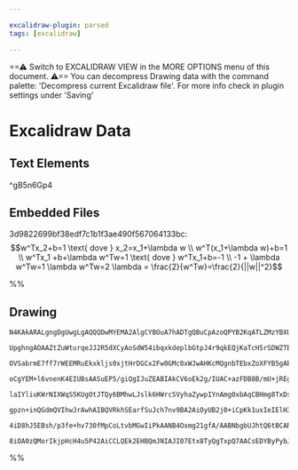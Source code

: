 ```yaml
---

excalidraw-plugin: parsed
tags: [excalidraw]

---
```

==⚠  Switch to EXCALIDRAW VIEW in the MORE OPTIONS menu of this document. ⚠== You can decompress Drawing data with the command palette: 'Decompress current Excalidraw file'. For more info check in plugin settings under 'Saving'


# Excalidraw Data
## Text Elements
$$$$ ^gB5n6Gp4

## Embedded Files
3d9822699bf38edf7c1b1f3ae490f567064133bc: $$w^Tx_2+b=1 \text{ dove } x_2=x_1+\lambda w \\
w^T(x_1+\lambda w)+b=1 \\
w^Tx_1 +b+\lambda w^Tw=1 \text{ dove } w^Tx_1+b=-1 \\
-1 + \lambda w^Tw=1
\lambda w^Tw=2
\lambda = \frac{2}{w^Tw}=\frac{2}{||w||^2}$$

%%
## Drawing
```compressed-json
N4KAkARALgngDgUwgLgAQQQDwMYEMA2AlgCYBOuA7hADTgQBuCpAzoQPYB2KqATLZMzYBXUtiRoIACyhQ4zZAHoFAc0JRJQgEYA6bGwC2CgF7N6hbEcK4OCtptbErHALRY8RMpWdx8Q1TdIEfARcZgRmBShcZQUebQBWbQBGGjoghH0EDihmbgBtcDBQMBKIEm4IZQAheI4ANgBxOAAWVJLIWEQKqCwoNtLMbmckgE4AdmSeOoBmZp4xsdnpsfj+

UpghngAOAAZtZuWturqeJJ2R5dXCyAoSdW54ibqxkdeplbGtpJ4r9qkEQjKaTcH5rSDWZTBbg7MEQZhQUhsADWCAAwmx8GxSBUAMRJBD4/H9SCaXDYJHKRFCDjEdGY7ESBHWZhwXCBbLEiAAM0I+HwAGVYFCJIIPJz4YiUQB1O6SEGwiXIhCCmDC9Ci8qwqlAjjhXJoJKwtis7BqDYGnYw66VKlwACSxH1qDyAF1YVzyJkHdwOEI+bDCDSsBVcDt

OVSabrmE7ff7rWEEMRuEkxkljs0xjtHrDGCx2Fw0GMc0xWJwAHKcMQgnbTEbxZoXFYB5gAEXSPSTaC5BDCsM0whpAFFgplsjG/fhYUI4MRcB3kyss1tpjs03U67CiBwkT6J5u2OTE9xu/he9aepg+hIACS36/hygAFV6FTv9/dnCg/MIRnEvCtfxcp+ABiuD6Ly5qoL8pQXlAACCRDKAW6DBFyfTFqQUDmAQCGAsh0DGpyejZLggZMN6aCxpO1pY

oCgYEM+l6vnenK4EIUBsAASuEP5/giQgIJuZEABIAkCV6oEk2g/IUAC+azFDB8B/mU+jREgGGlsh0yafmFYcFWaAjEkWxjD8zTZtagbEMGEi4CkzZtsE85dj2glWZ26BJAAshQUrCQAisoYburyApCipkhkhogTigiSoysQ9wGgq8UoiqapwhimrWtqkhRk6ho0SaZrJpasIQmqAEDEM8SmdJOw/EkzR1M0WwHE21qQcMMzaLszQDdM0zxI20ECG

laIYliuKWrNIXWqS5KUgOtJTQy6BMhwLJslk6HWrcSVyhaZywpIYnAmg0xbAqCBHmg8TxDsxywst04Ok6rrup6CAUagVFaitBW7nGfz9tSxDDhku0fW61rTrOLmSYudXTNs5zfEJ27A9RfyYoenknmefzwnOQhOhAiA0oGyicjywS/RA0zECMWw8FMryaFyV2JlyYzYEkmhJFzuAIA2OxcvEzxPc0SRDZo2Diu4f4FO0YBFarSTXC6cngLD4JwHA

gpzn+inQGdmQVIhwJrAwhAIBQVRkhSEarfSuJch7nv9BA2AiOyUB2j0+iCpKk1uxIeIElH3u+6Q/uBxkjtLS7dLTYy5Bbay/sx37u0J/owFhRlKkakmNux/HQchwlsryoUPu59k+fV+lEUVKXOdx3nQeccIOp6sm5eNwHQcAPIlbAZXVQ3XdN0HwEgWBEEPEPs8jxkC/ZN+v7VqvlcZIx8GIfhqF7aUFfdxkRuYXBcdsBQZ24J5/31xfc8ZIONK3

4iD8hJ5EBsh/p3fe+hv730fMpCoLtvbMGwIiPkAANB4Oxmg21gfA/AABNbgbUJhtQ6tBCARg2AGG4IpSA9ACACWTHJPel99C93BkDCQ0CbaUhINvP8PBp7sOIIKBAcAV7114d5NgNlP64E0MEAmbk2GkBIKnda5CIBVAxP/UgyhSQAApThFl4Cmag+i9F7HiAASk5NxZQfo2RQM0bgHRK5DE8EcbwFxJjzG0NfsPFuCBx5YU4OOEGkAPRgQQNxIM

8iOA0zQMorIkjpHcH4u5P42AiCCLQEk2EHBQmJNIAJI07Etx8TyQgTxpQ7AACsEDYByPybJcBRHiOyVIu6qBCbJPBDUwgjBHwkPwGQ88kCRTpC6ZwIiZMOL6AgV0Sie5rR4xRDI08HTID4FCPBLpPS+nYx1mAeSdA6bhDIbJEAskgA==
```
%%